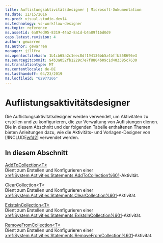 ```yaml
---
title: Auflistungsaktivitätsdesigner | Microsoft-Dokumentation
ms.date: 11/15/2016
ms.prod: visual-studio-dev14
ms.technology: vs-workflow-designer
ms.topic: reference
ms.assetid: 6a07ed95-8319-44a2-8a1d-b4a89f16d0d9
caps.latest.revision: 4
author: gewarren
ms.author: gewarren
manager: jillfra
ms.openlocfilehash: 1b1cb65a2c1eec8df194136bb5a4bffb358696e3
ms.sourcegitcommit: 94b3a052fb1229c7e7f8804b09c1d403385c7630
ms.translationtype: MT
ms.contentlocale: de-DE
ms.lasthandoff: 04/23/2019
ms.locfileid: "62977266"
---
```

# <a name="collection-activity-designers"></a>Auflistungsaktivitätsdesigner
Die Auflistungsaktivitätsdesigner werden verwendet, um Aktivitäten zu erstellen und zu konfigurieren, die zur Verwaltung von Auflistungen dienen. Die in diesem Abschnitt und der folgenden Tabelle enthaltenen Themen bieten Anleitungen dazu, wie die Aktivitäts- und Vorlagen-Designer von [!INCLUDE[wfd2](../includes/wfd2-md.md)] verwendet werden.  
  
## <a name="in-this-section"></a>In diesem Abschnitt  
 [AddToCollection\<T>](../workflow-designer/addtocollection-t-activity-designer.md)  
 Dient zum Erstellen und Konfigurieren einer <xref:System.Activities.Statements.AddToCollection%601>-Aktivität.  
  
 [ClearCollection\<T>](../workflow-designer/clearcollection-t-activity-designer.md)  
 Dient zum Erstellen und Konfigurieren einer <xref:System.Activities.Statements.ClearCollection%601>-Aktivität.  
  
 [ExistsInCollection\<T>](../workflow-designer/existsincollection-t-activity-designer.md)  
 Dient zum Erstellen und Konfigurieren einer <xref:System.Activities.Statements.ExistsInCollection%601>-Aktivität.  
  
 [RemoveFromCollection\<T>](../workflow-designer/removefromcollection-t-activity-designer.md)  
 Dient zum Erstellen und Konfigurieren einer <xref:System.Activities.Statements.RemoveFromCollection%601>-Aktivität.